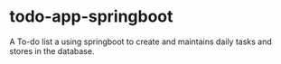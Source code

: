 # todo-app-springboot
A To-do list a using springboot to create and maintains daily tasks and stores in the database.

